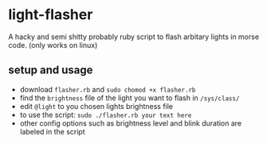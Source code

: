 # light-flasher
A hacky and semi shitty probably ruby script to flash arbitary lights in morse code. (only works on linux)
## setup and usage
- download ``flasher.rb`` and ``sudo chomod +x flasher.rb``
- find the ``brightness`` file of the light you want to flash in ``/sys/class/``
- edit ``@light`` to you chosen lights brightness file
- to use the script: ``sudo ./flasher.rb your text here``
- other config options such as brightness level and blink duration are labeled in the script
